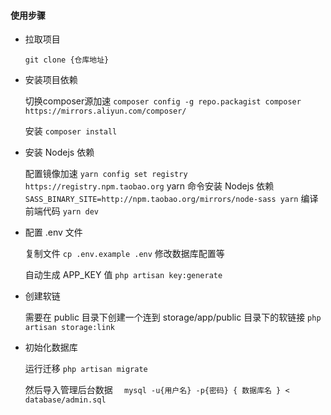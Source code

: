 #### 使用步骤

* 拉取项目

    ` git clone {仓库地址} `

* 安装项目依赖

    切换composer源加速 `composer config -g repo.packagist composer https://mirrors.aliyun.com/composer/`

    安装 `composer install`

* 安装 Nodejs 依赖

    配置镜像加速 `yarn config set registry https://registry.npm.taobao.org`
    yarn 命令安装 Nodejs 依赖 `SASS_BINARY_SITE=http://npm.taobao.org/mirrors/node-sass yarn`
    编译前端代码 `yarn dev`
    
* 配置 .env 文件

    复制文件 `cp .env.example .env` 修改数据库配置等
    
    自动生成 APP_KEY 值 `php artisan key:generate`
    
* 创建软链

    需要在 public 目录下创建一个连到 storage/app/public 目录下的软链接 `php artisan storage:link`
    
* 初始化数据库

    运行迁移 `php artisan migrate`
     
    然后导入管理后台数据 `  mysql -u{用户名} -p{密码} { 数据库名 } < database/admin.sql`
    
    
